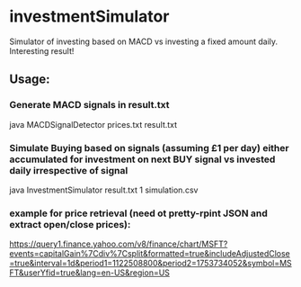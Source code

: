 # investmentSimulator
Simulator of investing based on MACD vs investing a fixed amount daily. Interesting result!

## Usage:

### Generate MACD signals in result.txt
java MACDSignalDetector prices.txt result.txt

### Simulate Buying based on signals (assuming £1 per day) either accumulated for investment on next BUY signal vs invested daily irrespective of signal

java InvestmentSimulator result.txt 1 simulation.csv

### example for price retrieval (need ot pretty-rpint JSON and extract open/close prices):
https://query1.finance.yahoo.com/v8/finance/chart/MSFT?events=capitalGain%7Cdiv%7Csplit&formatted=true&includeAdjustedClose=true&interval=1d&period1=1122508800&period2=1753734052&symbol=MSFT&userYfid=true&lang=en-US&region=US
